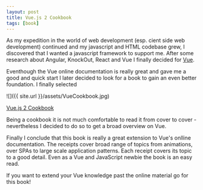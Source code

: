 ```yaml
---
layout: post
title: Vue.js 2 Cookbook
tags: [book]
---
```


As my expedition in the world of web development (esp. cient side web development) continued and my javascript and HTML codebase grew,
I discovered that I wanted a javascript framework to support me. After some research about Angular, KnockOut, React and Vue I finally 
decided for [Vue](https://vuejs.org/). 

Eventhough the Vue online documentation is really great and gave me a good and quick start I later decided to look for a book
to gain an even better foundation. I finally selected


![]({{ site.url }}/assets/VueCookbook.jpg)

[Vue.js 2 Cookbook](https://www.amazon.com/Vue-js-2-Cookbook-Andrea-Passaglia/dp/1786468093/ref=sr_1_1?ie=UTF8&qid=1513430297&sr=8-1&keywords=vue+cookbook)
<!--more-->
Being a cookbook it is not much comfortable to read it from cover to cover - nevertheless I decided to do so to get a broad overview
on Vue. 

Finally I conclude that this book is really a great extension to Vue's onlline documentation. The receipts cover broad range of topics from 
animations, over SPAs to large scale application patterns. Each receipt covers its topic to a good detail. Even as a Vue and JavaScript newbie
the book is an easy read.

If you want to extend your Vue knowledge past the online material go for this book!

